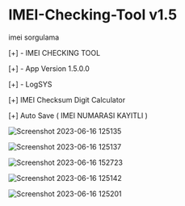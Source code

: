 # IMEI-Checking-Tool v1.5
imei sorgulama


[+] - IMEI CHECKING TOOL

[+] - App Version 1.5.0.0

[+] - LogSYS

[+] IMEI Checksum Digit Calculator

[+] Auto Save ( IMEI NUMARASI KAYITLI )

![Screenshot 2023-06-16 125135](https://github.com/abboodan/IMEI-Checking-Tool/assets/33934739/4744e4b0-d4f7-45d6-85f5-609be21aa3cc)

![Screenshot 2023-06-16 125137](https://github.com/abboodan/IMEI-Checking-Tool/assets/33934739/9b4c293a-e41d-44eb-b37f-6d9618d5a2dc)

![Screenshot 2023-06-16 152723](https://github.com/abboodan/IMEI-Checking-Tool/assets/33934739/8c017113-009e-44c6-a2f7-2ab8d2ae4137)


![Screenshot 2023-06-16 125142](https://github.com/abboodan/IMEI-Checking-Tool/assets/33934739/1702022a-4465-43e0-8a1d-24966e7d0aa1)

![Screenshot 2023-06-16 125201](https://github.com/abboodan/IMEI-Checking-Tool/assets/33934739/b20e9155-ba55-4b28-9be1-1ce9a7f78b72)
